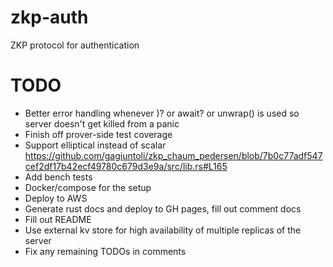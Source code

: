 # zkp-auth

ZKP protocol for authentication

# TODO

- Better error handling whenever )? or await? or unwrap() is used so server doesn't get killed from a panic
- Finish off prover-side test coverage
- Support elliptical instead of scalar https://github.com/gagiuntoli/zkp_chaum_pedersen/blob/7b0c77adf547cef2df17b42ecf49780c679d3e9a/src/lib.rs#L165
- Add bench tests
- Docker/compose for the setup
- Deploy to AWS
- Generate rust docs and deploy to GH pages, fill out comment docs
- Fill out README
- Use external kv store for high availability of multiple replicas of the server
- Fix any remaining TODOs in comments
